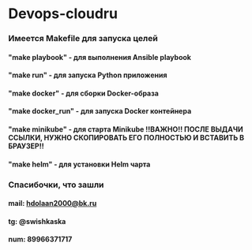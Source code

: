 # Devops-cloudru
### Имеется Makefile для запуска целей
#### "make playbook" - для выполнения Ansible playbook
#### "make run" - для запуска Python приложения
#### "make docker" - для сборки Docker-образа
#### "make docker_run" - для запуска Docker контейнера
#### "make minikube" - для старта Minikube !!ВАЖНО!! ПОСЛЕ ВЫДАЧИ ССЫЛКИ, НУЖНО СКОПИРОВАТЬ ЕГО ПОЛНОСТЬЮ И ВСТАВИТЬ В БРАУЗЕР!!
#### "make helm" - для установки Helm чарта

### Спасибочки, что зашли
#### mail: hdolaan2000@bk.ru
#### tg: @swishkaska
#### num: 89966371717
